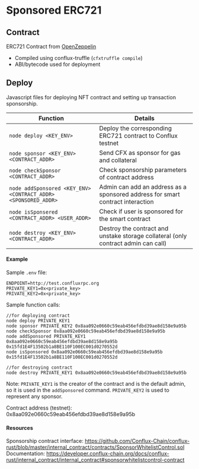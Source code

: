 # Sponsored ERC721

## Contract
ERC721 Contract from [OpenZeppelin](https://docs.openzeppelin.com/contracts/3.x/)
* Compiled using conflux-truffle (`cfxtruffle compile`)
* ABI/bytecode used for deployment

## Deploy
Javascript files for deploying NFT contract and setting up transaction sponsorship.

Function | Details
--|--
`node deploy <KEY_ENV>` | Deploy the corresponding ERC721 contract to Conflux testnet
`node sponsor <KEY_ENV> <CONTRACT_ADDR>`| Send CFX as sponsor for gas and collateral
`node checkSponsor <CONTRACT_ADDR>` | Check sponsorship parameters of contract address
`node addSponsored <KEY_ENV> <CONTRACT_ADDR> <SPONSORED_ADDR>` | Admin can add an address as a sponsored address for smart contract interaction
`node isSponsered <CONTRACT_ADDR> <USER_ADDR>` | Check if user is sponsored for the smart contract
`node destroy <KEY_ENV> <CONTRACT_ADDR>` | Destroy the contract and unstake storage collateral (only contract admin can call)


#### Example
Sample `.env` file:
```
ENDPOINT=http://test.confluxrpc.org
PRIVATE_KEY1=0x<private_key>
PRIVATE_KEY2=0x<private_key>
```

Sample function calls:
```
//for deploying contract
node deploy PRIVATE_KEY1
node sponsor PRIVATE_KEY2 0x8aa092e0660c59eab456efdbd39ae8d158e9a95b
node checkSponsor 0x8aa092e0660c59eab456efdbd39ae8d158e9a95b
node addSponsored PRIVATE_KEY1 0x8aa092e0660c59eab456efdbd39ae8d158e9a95b 0x15fd1E4F13502b1a8BE110F100EC001d0270552d
node isSponsored 0x8aa092e0660c59eab456efdbd39ae8d158e9a95b 0x15fd1E4F13502b1a8BE110F100EC001d0270552d

//for destroying contract
node destroy PRIVATE_KEY1 0x8aa092e0660c59eab456efdbd39ae8d158e9a95b
```
Note: `PRIVATE_KEY1` is the creator of the contract and is the default admin, so it is used in the `addSponsored` command. `PRIVATE_KEY2` is used to represent any sponsor.

Contract address (testnet): 0x8aa092e0660c59eab456efdbd39ae8d158e9a95b

#### Resources
Sponsorship contract interface: https://github.com/Conflux-Chain/conflux-rust/blob/master/internal_contract/contracts/SponsorWhitelistControl.sol  
Documentation: https://developer.conflux-chain.org/docs/conflux-rust/internal_contract/internal_contract#sponsorwhitelistcontrol-contract

